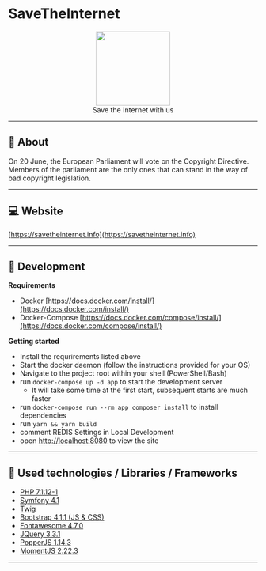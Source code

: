 # SaveTheInternet

<p align="center">
<img height="150" width="auto" src="https://i.imgur.com/SXC70FD.png" /><br>
Save the Internet with us
</p>

<hr>

## :pushpin: About 

On 20 June, the European Parliament will vote on the Copyright Directive. <br>
Members of the parliament are the only ones that can stand in the way of bad copyright legislation.

<hr>

## :computer: Website 

[https://savetheinternet.info](https://savetheinternet.info)

<hr>


## :wrench: Development

**Requirements**
- Docker [https://docs.docker.com/install/](https://docs.docker.com/install/)
- Docker-Compose [https://docs.docker.com/compose/install/](https://docs.docker.com/compose/install/)

**Getting started**

- Install the requrirements listed above
- Start the docker daemon (follow the instructions provided for your OS)
- Navigate to the project root within your shell (PowerShell/Bash)
- run `docker-compose up -d app` to start the development server
    - It will take some time at the first start, subsequent starts are much faster
- run `docker-compose run --rm app composer install` to install dependencies
- run `yarn && yarn build`
- comment REDIS Settings in Local Development
- open [http://localhost:8080](http://localhost:8080) to view the site

<hr>

## :nut_and_bolt: Used technologies / Libraries / Frameworks

- [PHP 7.1.12-1](http://www.php.net/)
- [Symfony 4.1](https://symfony.com/)
- [Twig](https://twig.symfony.com/)
- [Bootstrap 4.1.1 (JS & CSS)](https://getbootstrap.com/)
- [Fontawesome 4.7.0](https://fontawesome.com/v4.7.0/)
- [JQuery 3.3.1](https://jquery.com/)
- [PopperJS 1.14.3](https://popper.js.org/)
- [MomentJS 2.22.3](https://momentjs.com/)

<hr>

